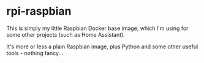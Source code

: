 # rpi-raspbian

This is simply my little Raspbian Docker base image, which I'm using for some other
projects (such as Home Assistant).

It's more or less a plain Raspbian image, plus Python and some other useful tools -
nothing fancy...
